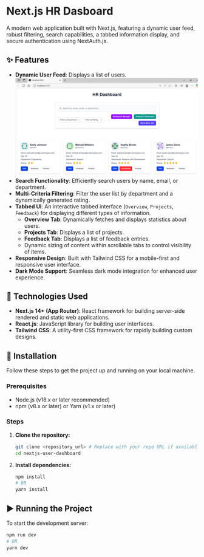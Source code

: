# Next.js HR Dasboard

A modern web application built with Next.js, featuring a dynamic user feed, robust filtering, search capabilities, a tabbed information display, and secure authentication using NextAuth.js.

## ✨ Features

* **Dynamic User Feed**: Displays a list of users.
![Dashboard](/image/dashboard.png)
* **Search Functionality**: Efficiently search users by name, email, or department.
* **Multi-Criteria Filtering**: Filter the user list by department and a dynamically generated rating.
* **Tabbed UI**: An interactive tabbed interface (`Overview`, `Projects`, `Feedback`) for displaying different types of information.
    * **Overview Tab**: Dynamically fetches and displays statistics about users.
    * **Projects Tab**: Displays a list of projects.
    * **Feedback Tab**: Displays a list of feedback entries.
    * Dynamic sizing of content within scrollable tabs to control visibility of items.
* **Responsive Design**: Built with Tailwind CSS for a mobile-first and responsive user interface.
* **Dark Mode Support**: Seamless dark mode integration for enhanced user experience.

## 🚀 Technologies Used

* **Next.js 14+ (App Router)**: React framework for building server-side rendered and static web applications.
* **React.js**: JavaScript library for building user interfaces.
* **Tailwind CSS**: A utility-first CSS framework for rapidly building custom designs.

## 🔧 Installation

Follow these steps to get the project up and running on your local machine.

### Prerequisites

* Node.js (v18.x or later recommended)
* npm (v8.x or later) or Yarn (v1.x or later)

### Steps

1.  **Clone the repository:**
    ```bash
    git clone <repository_url> # Replace with your repo URL if available
    cd nextjs-user-dashboard
    ```

2.  **Install dependencies:**
    ```bash
    npm install
    # OR
    yarn install
    ```

## ▶️ Running the Project

To start the development server:

```bash
npm run dev
# OR
yarn dev

